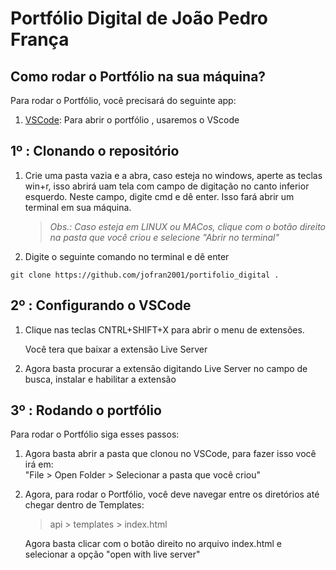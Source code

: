 # Portfólio Digital de João Pedro França 

##  Como rodar o Portfólio na sua máquina?

Para rodar o Portfólio, você precisará do seguinte app:

1. [VSCode](https://code.visualstudio.com/Download): Para abrir o portfólio , usaremos o VScode

## 1º : Clonando o repositório


  1. Crie uma pasta vazia e a abra, caso esteja no windows, aperte as teclas win+r, isso abrirá uam tela com campo de digitação no canto inferior esquerdo. Neste campo, digite cmd e dê enter. Isso fará abrir um terminal em sua máquina.
  
     > _Obs.: Caso esteja em LINUX ou MACos, clique com o botão direito na pasta que você criou e selecione "Abrir no terminal"_

  2. Digite o seguinte comando no terminal e dê enter

  ```
  git clone https://github.com/jofran2001/portifolio_digital .
  ``` 




## 2º :  Configurando o VSCode


  1. Clique nas teclas CNTRL+SHIFT+X para abrir o menu de extensões.

     Você tera que baixar a extensão Live Server
  
  2. Agora basta procurar a extensão digitando Live Server no campo de busca, instalar e habilitar a extensão 


## 3º : Rodando o portfólio 


  Para rodar o Portfólio siga esses passos:

  1. Agora basta abrir a pasta que clonou no VSCode, para fazer isso você irá em: <br> "File > Open Folder > Selecionar a pasta que você criou"
    

  2. Agora, para rodar o Portfólio, você deve navegar entre os diretórios até chegar dentro de Templates:
     >api > templates > index.html

     Agora basta clicar com o botão direito no arquivo index.html e selecionar a opção "open with live server" <br>
     
   
</details>
